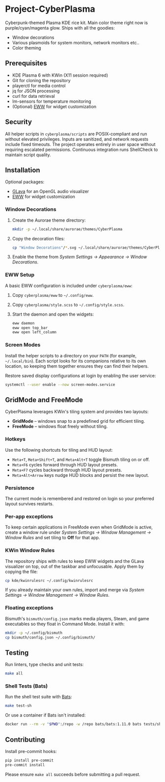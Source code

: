 # Project-CyberPlasma

Cyberpunk-themed Plasma KDE rice kit. Main color theme right now is purple/cyan/magenta glow. Ships with all the goodies:

- Window decorations
- Various plasmoids for system monitors, network monitors etc..
- Color theming

## Prerequisites

- KDE Plasma 6 with KWin (X11 session required)
- Git for cloning the repository
- playerctl for media control
- jq for JSON processing
- curl for data retrieval
- lm-sensors for temperature monitoring
- (Optional) [EWW](https://elkowar.github.io/eww/) for widget customization

## Security

All helper scripts in `cyberplasma/scripts` are POSIX-compliant and run without elevated privileges. Inputs are sanitized, and network requests include fixed timeouts. The project operates entirely in user space without requiring escalated permissions. Continuous integration runs ShellCheck to maintain script quality.

## Installation

Optional packages:

- [GLava](https://github.com/jarcode-foss/glava) for an OpenGL audio visualizer
- [EWW](https://elkowar.github.io/eww/) for widget customization

### Window Decorations

1. Create the Aurorae theme directory:

   ```bash
   mkdir -p ~/.local/share/aurorae/themes/CyberPlasma
   ```

2. Copy the decoration files:

   ```bash
   cp "Window Decorations"/*.svg ~/.local/share/aurorae/themes/CyberPlasma/
   ```

3. Enable the theme from *System Settings → Appearance → Window Decorations*.

### EWW Setup

A basic EWW configuration is included under `cyberplasma/eww`:

1. Copy `cyberplasma/eww` to `~/.config/eww`.
2. Copy `cyberplasma/style.scss` to `~/.config/style.scss`.
3. Start the daemon and open the widgets:

   ```bash
   eww daemon
   eww open top_bar
   eww open left_column
   ```

### Screen Modes

Install the helper scripts to a directory on your `PATH` (for example,
`~/.local/bin`). Each script looks for its companions relative to its own
location, so keeping them together ensures they can find their helpers.

Restore saved display configurations at login by enabling the user service:

```bash
systemctl --user enable --now screen-modes.service
```

## GridMode and FreeMode

CyberPlasma leverages KWin's tiling system and provides two layouts:

- **GridMode** – windows snap to a predefined grid for efficient tiling.
- **FreeMode** – windows float freely without tiling.

### Hotkeys

Use the following shortcuts for tiling and HUD layout:

- `Meta+T`, `Meta+Shift+T`, and `Meta+Alt+T` toggle Bismuth tiling on or off.
- `Meta+F6` cycles forward through HUD layout presets.
- `Meta+F7` cycles backward through HUD layout presets.
- `Meta+Alt+Arrow` keys nudge HUD blocks and persist the new layout.

### Persistence

The current mode is remembered and restored on login so your preferred layout
survives restarts.

### Per-app exceptions

To keep certain applications in FreeMode even when GridMode is active, create a
window rule under *System Settings → Window Management → Window Rules* and set
tiling to **Off** for that app.

### KWin Window Rules

The repository ships with rules to keep EWW widgets and the GLava visualizer on top, out of the taskbar and unfocusable.
Apply them by copying the file:

```bash
cp kde/kwinrulesrc ~/.config/kwinrulesrc
```

If you already maintain your own rules, import and merge via *System Settings → Window Management → Window Rules*.

### Floating exceptions

Bismuth's `bismuth/config.json` marks media players, Steam, and game executables so they float in Command Mode. Install it with:

```bash
mkdir -p ~/.config/bismuth
cp bismuth/config.json ~/.config/bismuth/
```

## Testing

Run linters, type checks and unit tests:

```bash
make all
```

### Shell Tests (Bats)

Run the shell test suite with [Bats](https://github.com/bats-core/bats-core):

```bash
make test-sh
```

Or use a container if Bats isn't installed:

```bash
docker run --rm -v "$PWD":/repo -w /repo bats/bats:1.11.0 bats tests/shell
```

## Contributing

Install pre-commit hooks:

```bash
pip install pre-commit
pre-commit install
```

Please ensure `make all` succeeds before submitting a pull request.
